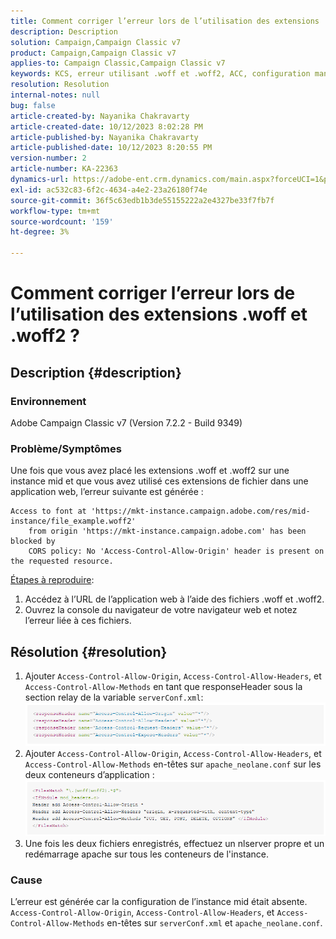 ```yaml
---
title: Comment corriger l’erreur lors de l’utilisation des extensions .woff et .woff2 ?
description: Description
solution: Campaign,Campaign Classic v7
product: Campaign,Campaign Classic v7
applies-to: Campaign Classic,Campaign Classic v7
keywords: KCS, erreur utilisant .woff et .woff2, ACC, configuration manquante sur serverConf.xml et Apache
resolution: Resolution
internal-notes: null
bug: false
article-created-by: Nayanika Chakravarty
article-created-date: 10/12/2023 8:02:28 PM
article-published-by: Nayanika Chakravarty
article-published-date: 10/12/2023 8:20:55 PM
version-number: 2
article-number: KA-22363
dynamics-url: https://adobe-ent.crm.dynamics.com/main.aspx?forceUCI=1&pagetype=entityrecord&etn=knowledgearticle&id=03313b44-3a69-ee11-9ae7-6045bd0065b6
exl-id: ac532c83-6f2c-4634-a4e2-23a26180f74e
source-git-commit: 36f5c63edb1b3de55155222a2e4327be33f7fb7f
workflow-type: tm+mt
source-wordcount: '159'
ht-degree: 3%

---
```


# Comment corriger l’erreur lors de l’utilisation des extensions .woff et .woff2 ?

## Description {#description}


### Environnement

Adobe Campaign Classic v7 (Version 7.2.2 - Build 9349)

### Problème/Symptômes

Une fois que vous avez placé les extensions .woff et .woff2 sur une instance mid et que vous avez utilisé ces extensions de fichier dans une application web, l’erreur suivante est générée :


```
Access to font at 'https://mkt-instance.campaign.adobe.com/res/mid-instance/file_example.woff2'
    from origin 'https://mkt-instance.campaign.adobe.com' has been blocked by 
    CORS policy: No 'Access-Control-Allow-Origin' header is present on the requested resource.
```


<u>Étapes à reproduire</u>:

1. Accédez à l’URL de l’application web à l’aide des fichiers .woff et .woff2.
2. Ouvrez la console du navigateur de votre navigateur web et notez l’erreur liée à ces fichiers.



## Résolution {#resolution}


1. Ajouter `Access-Control-Allow-Origin`, `Access-Control-Allow-Headers`, et `Access-Control-Allow-Methods` en tant que responseHeader sous la section relay de la variable `serverConf.xml`:    ![](assets/02ae0a1c-2515-ee11-8f6e-6045bd0067ea.png)
2. Ajouter `Access-Control-Allow-Origin`, `Access-Control-Allow-Headers`, et `Access-Control-Allow-Methods` en-têtes sur `apache_neolane.conf` sur les deux conteneurs d’application :    ![](assets/f7215128-2515-ee11-8f6e-6045bd0067ea.png)
3. Une fois les deux fichiers enregistrés, effectuez un nlserver propre et un redémarrage apache sur tous les conteneurs de l&#39;instance.


### Cause

L’erreur est générée car la configuration de l’instance mid était absente. `Access-Control-Allow-Origin`, `Access-Control-Allow-Headers`, et `Access-Control-Allow-Methods` en-têtes sur `serverConf.xml` et `apache_neolane.conf`.
